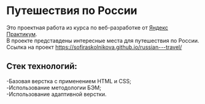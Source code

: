 # **Путешествия по России**

Это проектная работа из курса по веб-разработке от [Яндекс Практикум](https://practicum.yandex.ru/). \
В проекте представдены интересные места для путешествия по России.
Ссылка на проект https://sofiraskolnikova.github.io/russian---travel/
## **Стек технологий:**
-Базовая верстка с применением HTML и CSS; \
-Использование методологии БЭМ;\
-Использование адаптивной верстки.
